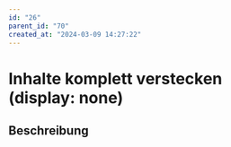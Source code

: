 ```yaml
---
id: "26"
parent_id: "70"
created_at: "2024-03-09 14:27:22"
---
```


# Inhalte komplett verstecken (display: none)

## Beschreibung

